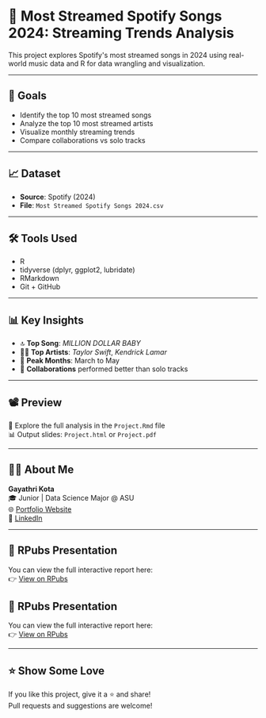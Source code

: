 # 🎵 Most Streamed Spotify Songs 2024: Streaming Trends Analysis

This project explores Spotify's most streamed songs in 2024 using real-world music data and R for data wrangling and visualization.

---

## 📌 Goals
- Identify the top 10 most streamed songs
- Analyze the top 10 most streamed artists
- Visualize monthly streaming trends
- Compare collaborations vs solo tracks

---

## 📈 Dataset

- **Source**: Spotify (2024)  
- **File**: `Most Streamed Spotify Songs 2024.csv`

---

## 🛠️ Tools Used

- R  
- tidyverse (dplyr, ggplot2, lubridate)  
- RMarkdown  
- Git + GitHub

---

## 📊 Key Insights

- 🔝 **Top Song**: *MILLION DOLLAR BABY*  
- 👩‍🎤 **Top Artists**: *Taylor Swift*, *Kendrick Lamar*  
- 📆 **Peak Months**: March to May  
- 🤝 **Collaborations** performed better than solo tracks  

---

## 📽️ Preview

📂 Explore the full analysis in the `Project.Rmd` file  
📊 Output slides: `Project.html` or `Project.pdf`

---

## 🙋‍♀️ About Me

**Gayathri Kota**  
🎓 Junior | Data Science Major @ ASU  
🌐 [Portfolio Website](https://gayathrikota.com)  
🔗 [LinkedIn](https://www.linkedin.com/in/gayathrikota)

---
## 🔗 RPubs Presentation

You can view the full interactive report here:  
👉 [View on RPubs](https://rpubs.com/gayathriiiii_k/1290916)

## 🔗 RPubs Presentation

You can view the full interactive report here:  
👉 [View on RPubs](https://rpubs.com/gayathriiiii_k/1290916)

---

## ⭐ Show Some Love

If you like this project, give it a ⭐ and share!  
Pull requests and suggestions are welcome!
